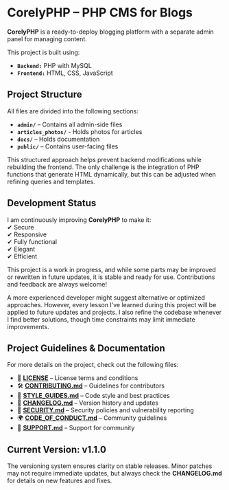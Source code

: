 # **CorelyPHP – PHP CMS for Blogs**

**CorelyPHP** is a ready-to-deploy blogging platform with a separate admin panel for managing content.

This project is built using:  

- **`Backend:`** PHP with MySQL
- **`Frontend:`** HTML, CSS, JavaScript

## **Project Structure**  

All files are divided into the following sections:  

- **`admin/`** – Contains all admin-side files
- **`articles_photos/`** - Holds photos for articles
- **`docs/`** – Holds documentation  
- **`public/`** – Contains user-facing files  

This structured approach helps prevent backend modifications while rebuilding the frontend. The only challenge is the integration of PHP functions that generate HTML dynamically, but this can be adjusted when refining queries and templates.

## **Development Status**  

I am continuously improving **CorelyPHP** to make it:  
✔ Secure  
✔ Responsive  
✔ Fully functional  
✔ Elegant  
✔ Efficient  

This project is a work in progress, and while some parts may be improved or rewritten in future updates, it is stable and ready for use. Contributions and feedback are always welcome!

A more experienced developer might suggest alternative or optimized approaches. However, every lesson I’ve learned during this project will be applied to future updates and projects. I also refine the codebase whenever I find better solutions, though time constraints may limit immediate improvements.

## **Project Guidelines & Documentation**  

For more details on the project, check out the following files:  

- 📜 **[LICENSE](LICENSE)** – License terms and conditions  
- 🛠 **[CONTRIBUTING.md](CONTRIBUTING.md)** – Guidelines for contributors  
- 🚀 **[STYLE_GUIDES.md](STYLE_GUIDES.md)** – Code style and best practices  
- 🔄 **[CHANGELOG.md](CHANGELOG.md)** – Version history and updates  
- 🔐 **[SECURITY.md](SECURITY.md)** – Security policies and vulnerability reporting  
- 🌍 **[CODE_OF_CONDUCT.md](CODE_OF_CONDUCT.md)** – Community guidelines  
- 🙌 **[SUPPORT.md](SUPPORT.md)** – Support for community

## **Current Version: v1.1.0**

The versioning system ensures clarity on stable releases. Minor patches may not require immediate updates, but always check the **CHANGELOG.md** for details on new features and fixes.
